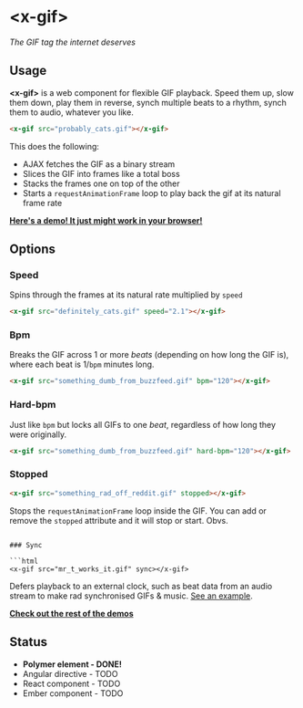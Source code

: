 # &lt;x-gif&gt;

_The GIF tag the internet deserves_

## Usage

**&lt;x-gif&gt;** is a web component for flexible GIF playback. Speed them up, slow them down, play them in reverse, synch multiple beats to a rhythm, synch them to audio, whatever you like.

```html
<x-gif src="probably_cats.gif"></x-gif>
```

This does the following:

* AJAX fetches the GIF as a binary stream
* Slices the GIF into frames like a total boss
* Stacks the frames one on top of the other
* Starts a `requestAnimationFrame` loop to play back the gif at its natural frame rate

**[Here's a demo! It just might work in your browser!](http://geelen.github.io/x-gif)**

## Options

### Speed

Spins through the frames at its natural rate multiplied by `speed`

```html
<x-gif src="definitely_cats.gif" speed="2.1"></x-gif>
```

### Bpm

Breaks the GIF across 1 or more _beats_ (depending on how long the GIF is), where each beat is 1/`bpm` minutes long.

```html
<x-gif src="something_dumb_from_buzzfeed.gif" bpm="120"></x-gif>
```

### Hard-bpm

Just like `bpm` but locks all GIFs to one _beat_, regardless of how long they were originally.

```html
<x-gif src="something_dumb_from_buzzfeed.gif" hard-bpm="120"></x-gif>
```

### Stopped

```html
<x-gif src="something_rad_off_reddit.gif" stopped></x-gif>
```

Stops the `requestAnimationFrame` loop inside the GIF. You can add or remove the `stopped` attribute and it will stop or start. Obvs.
```

### Sync

```html
<x-gif src="mr_t_works_it.gif" sync></x-gif>
```

Defers playback to an external clock, such as beat data from an audio stream to make rad synchronised GIFs & music. [See an example](http://geelen.github.io/x-gif/demos/audio.html).

**[Check out the rest of the demos](http://geelen.github.io/x-gif)**

## Status

* **Polymer element - DONE!**
* Angular directive - TODO
* React component - TODO
* Ember component - TODO
